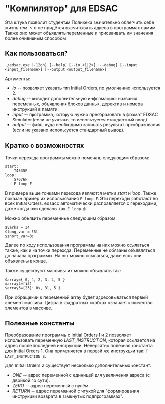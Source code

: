 "Компилятор" для EDSAC
============================

Эта штука позволит студентам Поликека значительно облегчить себе жизнь
тем, что не придётся высчитывать адреса в программах самим.
Также оно может объявлять переменные и присваивать им значения
более очивидным способом.

Как пользоваться?
----------------------------

    ./edsac.exe [-12dh] [--help] [--io <1|2>] [--debug] [--input <input_filename>] [--output <output_filename>]

Аргументы:
- *io* -- позволяет указать тип Initial Orders, по умолчанию используется 2.
- *debug* -- выводит дополнительную информацию: названия переменных, объявления блоков данных, деректив и номера инструкций в памяти.
- *input* -- программа, которую нужно преобразовать в формат EDSAC Simulator (если не указано, то используется стандартный ввод).
- *output* -- файл, куда необходимо записать результат преобразования (если не указано используется стандартный вывод).

Кратко о возможностях
----------------------------

Точки перехода программы можно помечать следующим образом:
```
start:
    T4535F
loop:
    S7676F
    E loop F
```
В примере выше точками перехода являются метки *start* и *loop*. Также показан пример их использования `E loop F`.
Эти переходы работают во всех Initial Orders. edsacc автоматически расправляется с переходами, даже когда они сделаны так: `E loop @`.

Можно объявить переменные следующим образом:
```
$varka = 34
$long_var = 56l
$short_var=3s
```
Далее по ходу использования программы на них можно ссылаться также, как и на точки перехода.
Переменные не обязаны объявляться до начала программы. На них можно ссылаться, даже если они объявлены в конце.

Также существуют массивы, их можно объявлять так:
```
$array={ 0, 1, 2, 3, 4, 5 }
$array2=[12]
$array3=[23]{ 0s, 3l, 5 }
```

При обращении к переменной array будет адресовываться первый элемент массива.
Цифра в квадратных скобках означает количество элементов в массиве.

Полезные константы
----------------------

Преобразование программы с Initial Orders 1 и 2 позволяет использовать переменную *LAST_INSTRUCTION*,
которая ссылается на адрес после последней инструкции. Невероятно полезная константа для Initial Orders 1.
Она применяется в первой же инструкции так: `T LAST_INSTRUCTION S`.

Для Initial Orders 2 существует несколько дополнительных констант.
- *ONE* -- адрес переменной с единицей для увеличения адреса (с двойкой по сути).
- *ZERO* -- адрес переменной с нулём.
- *RETURN* -- адрес переменной с чтукой для "формирования инструкции возврата в замкнутых подпрограммах".
